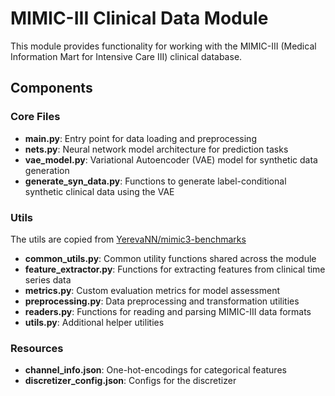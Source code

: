 # MIMIC-III Clinical Data Module

This module provides functionality for working with the MIMIC-III (Medical Information Mart for Intensive Care III) clinical database.

## Components

### Core Files
- **main.py**: Entry point for data loading and preprocessing
- **nets.py**: Neural network model architecture for prediction tasks
- **vae_model.py**: Variational Autoencoder (VAE) model for synthetic data generation
- **generate_syn_data.py**: Functions to generate label-conditional synthetic clinical data using the VAE

### Utils
The utils are copied from [YerevaNN/mimic3-benchmarks](https://github.com/YerevaNN/mimic3-benchmarks)
- **common_utils.py**: Common utility functions shared across the module
- **feature_extractor.py**: Functions for extracting features from clinical time series data
- **metrics.py**: Custom evaluation metrics for model assessment
- **preprocessing.py**: Data preprocessing and transformation utilities
- **readers.py**: Functions for reading and parsing MIMIC-III data formats
- **utils.py**: Additional helper utilities

### Resources
- **channel_info.json**: One-hot-encodings for categorical features
- **discretizer_config.json**: Configs for the discretizer